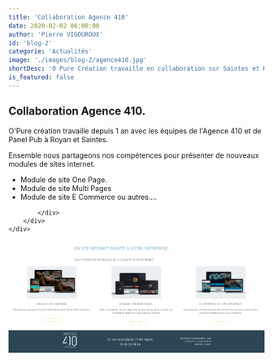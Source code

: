 ```yaml
---
title: 'Collaboration Agence 410'
date: 2020-02-02 06:00:00
author: 'Pierre VIGOUROUX'
id: 'blog-2'
categorie: 'Actualités'
image: './images/blog-2/agence410.jpg'
shortDesc: 'O Pure Création travaille en collaboration sur Saintes et Royan pour le développement de site internet avec Panel Pub et Agence 410'
is_featured: false
---
```


<div class="rn-blog-meta-area section-pb-xl">
    <div class="row">
        <div class="col-1 offset-1">
            <h2>Collaboration Agence 410.</h2>
        </div>
        <div class="col-2 offset-1">
            <div class="rn-blog-content">
                <p>O'Pure création travaille depuis 1 an avec les équipes de l'Agence 410 et de Panel Pub à Royan et Saintes.</p>
                <p>Ensemble nous partageons nos compétences pour présenter de nouveaux modules de sites internet.</p>
                <ul>
                    <li>Module de site One Page.</li>
                    <li>Module de site Multi Pages</li>
                    <li>Module de site E Commerce ou autres....</li>
                </ul>
         
            </div>
        </div>
    </div>
</div>

<div class="full-width-box">
    <img src="./images/blog-2/agence-410.png" alt="collaboration agence 410"/>
</div>



